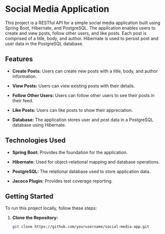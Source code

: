 # Social Media Application

This project is a RESTful API for a simple social media application built using Spring Boot, Hibernate, and PostgreSQL.
The application enables users to create and view posts, follow other users, and like posts. Each post is comprised of a title, body, and author. Hibernate is used to persist post and user data in the PostgreSQL database.

## Features

- **Create Posts:** Users can create new posts with a title, body, and author information.

- **View Posts:** Users can view existing posts with their details.

- **Follow Other Users:** Users can follow other users to see their posts in their feed.

- **Like Posts:** Users can like posts to show their appreciation.

- **Database:** The application stores user and post data in a PostgreSQL database using Hibernate.

## Technologies Used

- **Spring Boot:** Provides the foundation for the application.

- **Hibernate:** Used for object-relational mapping and database operations.

- **PostgreSQL:** The relational database used to store application data.

- **Jacoco Plugin:** Provides test coverage reporting.

## Getting Started

To run this project locally, follow these steps:

1. **Clone the Repository:**

   ```bash
   git clone https://github.com/yourusername/social-media-app.git
